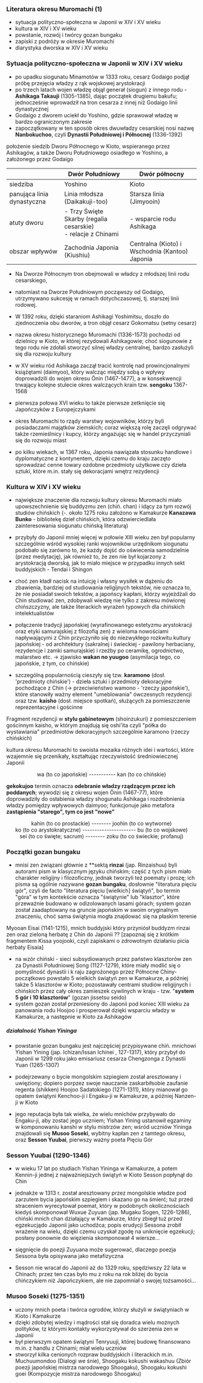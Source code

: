 


### Literatura okresu Muromachi (1)


- sytuacja polityczno-społeczna w Japonii w XIV i XV wieku
- kultura w XIV i  XV wieku
- powstanie, rozwój i twórcy gozan bungaku
- zapiski z podróży w okresie Muromachi
- diarystyka dworska w XIV i XV wieku



### Sytuacja polityczno-społeczna w Japonii w XIV i XV wieku

- po upadku siogunatu Minamotów w 1333 roku, cesarz Godaigo podjął próbę przejęcia władzy z rąk wojskowej arystokracji
- po trzech latach wojen władzę objął generał (siogun) z innego rodu - **Ashikaga Takauji** (1305-1385), dając początek drugiemu bakufu; jednocześnie wprowadził na tron cesarza z innej niż Godaigo linii dynastycznej
- Godaigo z dworem uciekł do Yoshino, gdzie sprawował władzę w bardzo ograniczonym zakresie
- zapoczątkowany w ten sposób okres dwuwładzy cesarskiej nosi nazwę **Nanbokuchoo**, czyli **Dynastii Południowej i Północnej** (1336-1392)



położenie siedzib Dworu Północnego w Kioto, wspieranego przez Ashikagów, a także Dworu Południowego osiadłego w Yoshino, a założonego przez Godaigo

|                            | Dwór Południowy                                                 | Dwór północny                                  |
| -------------------------- | --------------------------------------------------------------- | ---------------------------------------------- |
| siedziba                   | Yoshino                                                         | Kioto                                          |
| panująca linia dynastyczna | Linia młodsza (Daikakuji-too)                                   | Starsza linia (Jimyooin)                       |
| atuty dworu                | - Trzy Święte Skarby (regalia cesarskie)<br>- relacje z Chinami | - wsparcie rodu Ashikaga                       |
| obszar wpływów             | Zachodnia Japonia (Kiushiu)                                     | Centralna (Kioto) i Wschodnia (Kantoo) Japonia |




- Na Dworze Północnym tron obejmowali w władcy z młodszej linii rodu cesarskiego, 
- natomiast na Dworze Południowym począwszy od Godaigo, utrzymywano sukcesję w ramach dotychczasowej, tj. starszej linii rodowej.

- W 1392 roku, dzięki staraniom Ashikagi Yoshimitsu, doszło do zjednoczenia obu dworów, a tron objął cesarz Gokomatsu (setny cesarz)



- nazwa okresu historycznego Muromachi (1336-1573) pochodzi od dzielnicy w Kioto, w której rezydowali Ashikagowie; choć siogunowie z tego rodu nie zdołali stworzyć silnej władzy centralnej, bardzo zasłużyli się dla rozwoju kultury
- w XV wieku ród Ashikaga zaczął tracić kontrolę nad prowincjonalnymi książętami (daimyoo), który walcząc między sobą o wpływy doprowadzili do wojen okresu Ōnin (1467-1477), a w konsekwencji trwający kolejne stulecie okres walczących krain tzw. **sengoku** 1367-1568
- pierwsza połowa XVI wieku to także pierwsze zetknięcie się Japończyków z Europejczykami



- okres Muromachi to rządy warstwy wojowników, którzy byli posiadaczami majątków ziemskich; coraz większą rolę zaczęli odgrywać także rzemieślnicy i kupcy, którzy angażując się w handel przyczyniali się do rozwoju miast
- po kilku wiekach, w 1367 roku, Japonia nawiązała stosunku handlowe i dyplomatyczne z kontynentem, dzięki czemu do kraju zaczęto sprowadzać cenne towary ozdobne przedmioty użytkowe czy dzieła sztuki, które m.in. stały się dekoracjami wnętrz rezydencji


### Kultura w XIV i XV wieku

- największe znaczenie dla rozwoju kultury okresu Muromachi miało upowszechnienie się buddyzmu zen (chiń. chan) i idący za tym rozwój studiów chińskich (-. około 1275 roku założono w Kamakurze **Kanazawa Bunko** - bibliotekę dzieł chińskich, która odzwierciedlała zainteresowania siogunatu chińską literaturą)
- przybyły do Japonii mniej więcej w połowie XIII wieku zen był popularny szczególnie wśród wysokiej ranki wojowników urzędnikom siogunatu podobało się zarówno to, że każdy dojść do oświecenia samodzielnie (przez medytację), jak również to, że zen nie był kojarzony z arystokracją dworską, jak to miało miejsce w przypadku innych sekt buddyjskich - Tendai i Shingon
- choć zen kładł nacisk na intuicję i własny wysiłek w dążeniu do zbawienia, bardziej od studiowania religijnych tekstów, nie oznacza to, że nie posiadał swoich tekstów, a japońscy kapłani, którzy wyjeżdżali do Chin studiować zen, zdobywali wiedzę nie tylko z zakresu mówionej chińszczyzny, ale także literackich wyrażeń typowych dla chińskich intelektualistów


- połączenie tradycji japońskiej (wyrafinowanego estetyzmu arystokracji oraz etyki samurajskiej z filozofią zen) z wieloma nowościami napływającymi z Chin przyczyniło się do niezwykłego rozkwitu kultury japońskiej - od architektury (sakralnej i świeckiej - pawilony herbaciany, rezydencje i zamki samurajskie) i rzeźby po ceramikę, ogrodnictwo, malarstwo etc. -> zjawisko **wakan no yuugoo** (asymilacja tego, co japońskie, z tym, co chińskie)
- szczególną popularnością cieszyły się tzw. **karamono** (dosł. 'przedmioty chińskie') - dzieła sztuki i przedmioty dekoracyjne pochodzące z Chin (-> przeciwieństwo wamono - 'rzeczy japońskie'), które stanowiły ważny element "umeblowania" ówczesnych rezydencji oraz tzw. **kaisho** (dosł. miejsce spotkań), służących za pomieszczenie reprezentacyjne i gościnne





Fragment rezydencji w **stylu gabinetowym** (shoinzukuri) z pomieszczeniem gościnnym kaisho, w którym znajdują się oshi'ita czyli "półka do wystawiania" przedmiotów dekoracyjnych szczególnie karamono (rzeczy chińskich) 





kultura okresu Muromachi to swoista mozaika różnych idei i wartości, które wzajemnie się przenikały, kształtując rzeczywistość średniowiecznej Japonii
<center>wa (to co japońskie) ----------- kan (to co chińskie)</center>

**gekokujoo**
termin oznacza **odebranie władzy rządzącym przez ich poddanych**; wywodzi się z okresu wojen Ōnin (1467-77), które doprowadziły do osłabienia władzy shogunatu Ashikaga i rozdrobnienia władzy pomiędzy wpływowych daimyoo; funkcjonuje jako metafora **zastąpienia "starego", tym co jest "nowe"**

<center>kahin (to co prostackie) -------- joohin (to co wytworne)</center>


<center>ko (to co arystokratyczne) ---------------------- bu (to co wojskowe)</center>
<center>sei (to co święte; sacrum) -------- zoku (to co świeckie; profanuj)</center>




### Początki gozan bungaku

- mnisi zen związani głównie z **sektą **rinzai** (jap. Rinzaishuu) byli autorami pism w klasycznym języku chińskim; część z tych pism miało charakter religijny i filozoficzny, jednak tworzyli też poematy i prozę; ich pisma są ogólnie nazywane **gozan bungaku**, dosłownie "literatura pięciu gór", czyli de facto "literatura pięciu [wielkich] świątyń", bo termin "góra" w tym kontekście oznacza "świątynie" lub "klasztor", które przeważnie budowano w odizolowanych lasami górach; system gozan został zaadaptowany na gruncie japońskim w swoim oryginalnym znaczeniu, choć sama świątynia mogła znajdować się na płaskim terenie

Myooan Eisai (1141-1215), mnich buddyjski który przyniósł buddyzm rinzai zen oraz zieloną herbatę z Chin do Japonii
?? [zapoznaj się z krótkim fragmentem Kissa yoojooki, czyli zapiskami o zdrowotnym działaniu picia herbaty Eisaia]




- na wzór chiński - sieci subsydiowanych przez państwo klasztorów zen za Dynastii Południowej Song (1127-1279), które miały modlić się o pomyślność dynastii i k raju zagrożonego przez Północne Chiny-  początkowo powstało 5 wielkich świątyń zen w Kamakurze, a później także 5 klasztorów w Kioto; pozostawały centrami studiów religijnych i chińskich przez cały okres zamieszek cywilnych w kraju - tzw. "**system 5 gór i 10 klasztorów**" (gozan jissetsu seido)
- system gozan został przeniesiony do Japonii pod koniec XIII wieku za panowania rodu Hoojoo i prosperował dzięki wsparciu władzy w Kamakurze, a następnie w Kioto za Ashikagów



##### działalność Yishan Yininga
- powstanie gozan bungaku jest najczęściej przypisywane chiń. mnichowi Yishan Yining (jap. Ichizan/Issan Ichinei , 127-1317), który przybył do Japonii w 1299 roku jako emisariusz cesarza Chengzonga z Dynastii Yuan (1265-1307)


- podejrzewany o bycie mongolskim szpiegiem został aresztowany i uwięziony; dopiero porpzez swoje nauczanie zaskarbiłsobie zaufanie regenta (shikken) Hoojoo Sadatokiego (1271-1311), który mianował go opatem świątyni Kenchoo-ji i Engaku-ji w Kamakurze, a później Nanzen-ji w Kioto
- jego reputacja była tak wielka, że wielu mnichów przybywało do Engaku-ji, aby zostać jego uczniem; Yishan Yining ustanowił egzaminy w komponowaniu kanshi w stylu mistrzów zen; wśród uczniów Yininga znajdowali się **Musoo Soseki**, wybitny kapłan zen z tamtego okresu, oraz **Sesson Yuubai**, pierwszy ważny poeta Pięciu Gór


### Sesson Yuubai (1290-1346)


- w wieku 17 lat po studiach Yishan Yininga w Kamakurze, a potem Kennin-ji jednej z najważniejszych świątyń w Kioto Sesson popłynął do Chin
- jednakże w 1313 r. został aresztowany przez mongolskie władze pod zarzutem bycia japońskim szpiegiem i skazano go na śmierć; tuż przed straceniem wyrecytował poemat, który w podobnych okolicznościach kiedyś skomponował Wuxue Zuyuan (jap. Mugaku Sogen, 1226-1286), chiński mnich chan działający w Kamakurze, który zbiegł tuż przed egzekucjądo Japonii jako uchodźca; popis erudycji Sessona zrobił wrażenie na wielu, dzięki czemu uzyskał zgodę na uniknięcie egzekucji; posłany ponownie do więzienia skomponował 4 wiersze...

- sięgnięcie do poezji Zuyuana może sugerować, dlaczego poezja Sessona była opisywana jako metafizyczna
- Sesson nie wracał do Japonii aż do 1329 roku, spędziwszy 22 lata w Chinach; przez ten czas było mu z roku na rok bliżej do bycia chińczykiem niż Japończykiem, ale nie zapomniał o swojej tożsamości...


### Musoo Soseki (1275-1351)

- uczony mnich poeta i twórca ogrodów, którzy służyli w świątyniach w Kioto i Kamakurze
- dzięki zdobytej wiedzy i mądrości stał się doradca wielu możnych polityków, tz którymi kontakty wykorzystywał do szerzenia zen w Japonii
- był pierwszym opatem świątyni Tenryuuji, której budowę finansowano m.in. z handlu z Chinami; miał wielu uczniów
- stworzył kilka cenionych rozpraw buddyjskich i literackich m.in. Muchuumondoo (Dialogi we śnie), Shoogaku kokushi wakashuu (Zbiór poezji japońskiej mistrza narodowego Shoogaku), Shoogaku kokushi goei (Kompozycje mistrza narodowego Shoogaku)